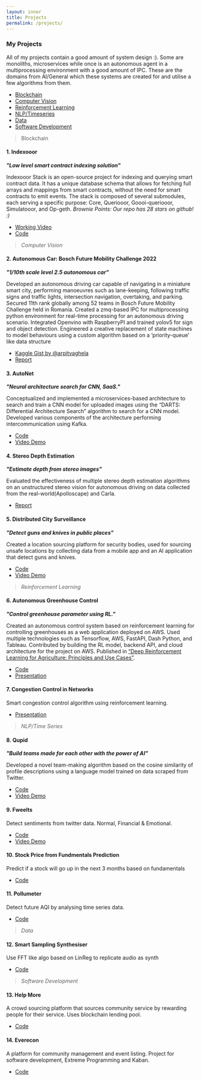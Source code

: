 ```yaml
---
layout: inner
title: Projects
permalink: /projects/
---
```


### My Projects

All of my projects contain a good amount of system design :). Some are monoliths, microservices while once is an autonomous agent in a multiprocessing environment with a good amount of IPC. These are the domains from AI/General which these systems are created for and utilise a few algorithms from them.

- [Blockchain](#1-indexooor)
- [Computer Vision](#2-autonomous-car-bosch-future-mobility-challenge-2022)
- [Reinforcement Learning](#6-autonomous-greenhouse-control)
- [NLP/Timeseries](#8-qupid)
- [Data](#12-smart-sampling-synthesiser)
- [Software Development](#14-everecon)

> Blockchain

#### 1. Indexooor

**_"Low level smart contract indexing solution"_**

Indexooor Stack is an open-source project for indexing and querying smart contract data. It has a unique database schema that allows for fetching full arrays and mappings from smart contracts, without the need for smart contracts to emit events. The stack is composed of several submodules, each serving a specific purpose: Core, Queriooor, Goooi-queriooor, Simulatooor, and Op-geth.
*Brownie Points: Our repo has 28 stars on github! :)*

- [Working Video](https://ethglobal.com/showcase/indexooor-2j0f9)
- [Code](https://github.com/indexooor/indexooor-stack)

> _Computer Vision_

<!-- <br> -->

#### 2. Autonomous Car: Bosch Future Mobility Challenge 2022

**_"1/10th scale level 2.5 autonomous car"_**

Developed an autonomous driving car capable of navigating in a miniature smart city, performing manoeuvres such as lane-keeping, following traffic signs and traffic lights, intersection navigation, overtaking, and parking. Secured 11th rank globally among 52 teams in Bosch Future Mobility Challenge held in Romania. Created a zmq-based IPC for multiprocessing python environment for real-time processing for an autonomous driving scenario. Integrated Openvino with RaspberryPI and trained yolov5 for sign and object detection. Engineered a creative replacement of state machines to model behaviours using a custom algorithm based on a ‘priority-queue’ like data structure

- [Kaggle Gist by @arpitvaghela](https://www.kaggle.com/code/arpitvaghela9210/sign-detection-for-bosch-future-mobility-challenge/notebook)
- [Report](https://drive.google.com/file/d/11QEVMVKBsas6qBmj7B8ELXAtcT--a-Yj/view?usp=sharing)

#### 3. AutoNet

**_"Neural architecture search for CNN, SaaS."_**

Conceptualized and implemented a microservices-based architecture to search and train a CNN model for uploaded images using the “DARTS: Differential Architecture Search” algorithm to search for a CNN model. Developed various components of the architecture performing intercommunication using Kafka.

- [Code](https://github.com/arpitvaghela/autoNet)
- [Video Demo](https://youtu.be/icMs8bZsRao)

#### 4. Stereo Depth Estimation

**_"Estimate depth from stereo images"_**

Evaluated the effectiveness of multiple stereo depth estimation algorithms on an unstructured stereo vision for autonomous driving on data collected from the real-world(Apolloscape) and Carla.

- [Report](https://drive.google.com/file/d/11QEVMVKBsas6qBmj7B8ELXAtcT--a-Yj/view?usp=sharing)

#### 5. Distributed City Surveillance

**_"Detect guns and knives in public places"_**

Created a location sourcing platform for security bodies, used for sourcing unsafe locations by collecting data from a mobile app and an AI application that detect guns and knives.

- [Code](https://github.com/Kaushal1011/DistributedCitySureveillanceSystem)
- [Video Demo](https://youtu.be/-DlXvhqaOBI)

> _Reinforcement Learning_

<!-- <br> -->

#### 6. Autonomous Greenhouse Control

**_"Control greenhouse parameter using RL."_**

Created an autonomous control system based on reinforcement learning for controlling greenhouses as a web application deployed on AWS. Used multiple technologies such as Tensorflow, AWS, FastAPI, Dash Python, and Tableau. Contributed by building the RL model, backend API, and cloud architecture for the project on AWS. Published in [“Deep Reinforcement Learning for Agriculture: Principles and Use Cases”](https://link.springer.com/chapter/10.1007/978-981-16-5847-1_4).

- [Code](https://github.com/Kaushal1011/AutonomousGreenhouseControl)
- [Presentation](https://github.com/Kaushal1011/AutonomousGreenhouseControl/blob/main/AOBD_AutonomousGreenhouseControl.pdf)

#### 7. Congestion Control in Networks

Smart congestion control algorithm using reinforcement learning.

- [Presentation](https://docs.google.com/presentation/d/11PuQr1LnJ-OR_AUouXZ6jvsSiNYVokR17L47SHlfkpQ/edit?usp=sharing)

> _NLP/Time Series_

<!-- <br> -->

#### 8. Qupid

**_"Build teams made for each other with the power of AI"_**

Developed a novel team-making algorithm based on the cosine similarity of profile descriptions using a language model trained on data scraped from Twitter.

- [Code](https://github.com/Kaushal1011/Qupid)
- [Video Demo](https://youtu.be/Y8q1dmxS2MY)

#### 9. Fweelts

Detect sentiments from twitter data. Normal, Financial & Emotional.

- [Code](https://github.com/Kaushal1011/Fweelts)
- [Video Demo](https://youtu.be/eIp2K6CeRc0)

#### 10. Stock Price from Fundmentals Prediction

Predict if a stock will go up in the next 3 months based on fundamentals

- [Code](https://github.com/Kaushal1011/CSE523-Machine-Learning-Quantcats)

#### 11. Pollumeter

Detect future AQI by analysing time series data.

- [Code](https://github.com/Kaushal1011/pollumeter)

> _Data_

<!-- <br> -->

#### 12. Smart Sampling Synthesiser

Use FFT like algo based on LinReg to replicate audio as synth

- [Code](https://github.com/Kaushal1011/S3_Smart_Sampling_Synthesiser)

> _Software Development_

<!-- <br> -->

#### 13. Help More

A crowd sourcing platform that sources community service by rewarding people for their service. Uses blockchain lending pool.

- [Code](https://github.com/Kaushal1011/help-more)

#### 14. Everecon

A platform for community management and event listing. Project for software development, Extreme Programming and Kaban.

- [Code](https://github.com/arpitvaghela/EveRecon-api)
